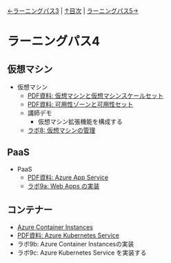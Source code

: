 [←ラーニングパス3](lp03.md) | [↑目次](README.md) | [ラーニングパス5→](lp05.md)

# ラーニングパス4

## 仮想マシン

- 仮想マシン
  - [PDF資料: 仮想マシンと仮想マシンスケールセット](pdf/vm%E3%81%A8vmss.pdf)
  - [PDF資料: 可用性ゾーンと可用性セット](pdf/%E5%8F%AF%E7%94%A8%E6%80%A7%E3%82%BE%E3%83%BC%E3%83%B3%E3%83%BB%E5%8F%AF%E7%94%A8%E6%80%A7%E3%82%BB%E3%83%83%E3%83%88.pdf)
  - 講師デモ
    - 仮想マシン拡張機能を構成する
  - [ラボ8: 仮想マシンの管理](lab08.md)

## PaaS

- PaaS
  - [PDF資料: Azure App Service](pdf/Azure%20App%20Service.pdf)
  - [ラボ9a: Web Apps の実装](lab09a.md)

## コンテナー

- [Azure Container Instances](../AZ-204/mod05-05-aci.md)
- [PDF資料: Azure Kubernetes Service](../AZ-303/pdf/mod13/AKS%E3%82%AF%E3%83%A9%E3%82%B9%E3%82%BF%E3%83%BC%E3%81%AE%E4%BD%9C%E6%88%90.pdf)
- ラボ9b: Azure Container Instancesの実装
- ラボ9c: Azure Kubernetes Service を実装する
